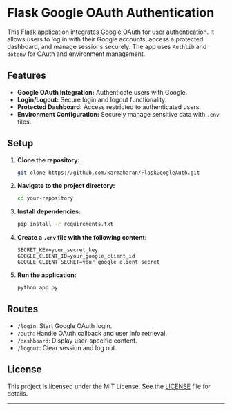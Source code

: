 # Flask Google OAuth Authentication

This Flask application integrates Google OAuth for user authentication. It allows users to log in with their Google accounts, access a protected dashboard, and manage sessions securely. The app uses `Authlib` and `dotenv` for OAuth and environment management.

## Features

- **Google OAuth Integration:** Authenticate users with Google.
- **Login/Logout:** Secure login and logout functionality.
- **Protected Dashboard:** Access restricted to authenticated users.
- **Environment Configuration:** Securely manage sensitive data with `.env` files.

## Setup

1. **Clone the repository:**

   ```bash
   git clone https://github.com/karmaharan/FlaskGoogleAuth.git
   ```

2. **Navigate to the project directory:**

   ```bash
   cd your-repository
   ```

3. **Install dependencies:**

   ```bash
   pip install -r requirements.txt
   ```

4. **Create a `.env` file with the following content:**

   ```env
   SECRET_KEY=your_secret_key
   GOOGLE_CLIENT_ID=your_google_client_id
   GOOGLE_CLIENT_SECRET=your_google_client_secret
   ```

5. **Run the application:**

   ```bash
   python app.py
   ```

## Routes

- `/login`: Start Google OAuth login.
- `/auth`: Handle OAuth callback and user info retrieval.
- `/dashboard`: Display user-specific content.
- `/logout`: Clear session and log out.

## License

This project is licensed under the MIT License. See the [LICENSE](LICENSE) file for details.

---

